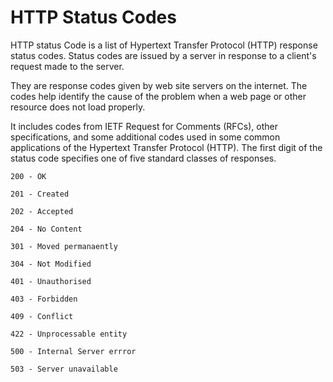 # HTTP Status Codes

HTTP status Code is a list of Hypertext Transfer Protocol (HTTP) response status codes. Status codes are issued by a server in response to a client's request made to the server. 

They are response codes given by web site servers on the internet. The codes help identify the cause of the problem when a web page or other resource does not load properly.

It includes codes from IETF Request for Comments (RFCs), other specifications, and some additional codes used in some common applications of the Hypertext Transfer Protocol (HTTP). The first digit of the status code specifies one of five standard classes of responses.


```
200 - OK

201 - Created

202 - Accepted

204 - No Content

301 - Moved permanaently

304 - Not Modified

401 - Unauthorised

403 - Forbidden

409 - Conflict

422 - Unprocessable entity

500 - Internal Server errror

503 - Server unavailable


```
